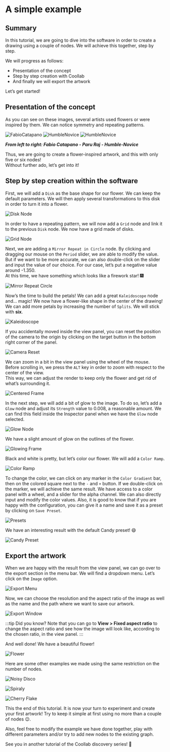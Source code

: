 # A simple example

## Summary

In this tutorial, we are going to dive into the software in order to create a drawing using a couple of nodes.
We will achieve this together, step by step.

We will progress as follows: 

- Presentation of the concept
- Step by step creation with Coollab
- And finally we will export the artwork

Let’s get started!

## Presentation of the concept

As you can see on these images, several artists used flowers or were inspired by them.
We can notice symmetry and repeating patterns.

![FabioCatapano](img/Tuto-A-simple-example/FabioCatapano.jpg)         ![HumbleNovice](img/Tuto-A-simple-example/ParuRaj.jpg)         ![HumbleNovice](img/Tuto-A-simple-example/HumbleNovice.jpg)<br/>

**<i>From left to right: Fabio Catapano - Paru Raj - Humble-Novice</i>**<br/>

Thus, we are going to create a flower-inspired artwork, and this with only five or six nodes!<br/>
Without further ado, let’s get into it!

## Step by step creation within the software

First, we will add a `Disk` as the base shape for our flower. We can keep the default parameters. We will then apply several transformations to this disk in order to turn it into a flower.

![Disk Node](img/Tuto-A-simple-example/DiskNode.png)

In order to have a repeating pattern, we will now add a `Grid` node and link it to the previous `Disk` node. We now have a grid made of disks.

![Grid Node](img/Tuto-A-simple-example/GridNode.png)

Next, we are adding a `Mirror Repeat in Circle` node. By clicking and dragging our mouse on the `Period` slider, we are able to modify the value. But if we want to be more accurate, we can also double-click on the slider and input the value of our choice. For our case, let’s put a negative value around -1.350.<br/>
At this time, we have something which looks like a firework star! 🎆

![Mirror Repeat Circle](img/Tuto-A-simple-example/MirrorRepeatCircle.png)

Now’s the time to build the petals! We can add a great `Kaleidoscope` node and… magic! We now have a flower-like shape in the center of the drawing! We can add more petals by increasing the number of `Splits`. We will stick with **six**.

![Kaleidoscope](img/Tuto-A-simple-example/Kaleidoscope.png)

If you accidentally moved inside the view panel, you can reset the position of the camera to the origin by clicking on the target button in the bottom right corner of the panel.

![Camera Reset](img/Tuto-A-simple-example/CameraReset.png)

We can zoom in a bit in the view panel using the wheel of the mouse. Before scrolling in, we press the `ALT` key in order to zoom with respect to the center of the view.<br/>
This way, we can adjust the render to keep only the flower and get rid of what’s surrounding it.

![Centered Frame](img/Tuto-A-simple-example/CenteredFrame.png)

In the next step, we will add a bit of glow to the image. To do so, let’s add a `Glow` node and adjust its `Strength` value to 0.008, a reasonable amount. We can find this field inside the Inspector panel when we have the `Glow` node selected.

![Glow Node](img/Tuto-A-simple-example/GlowNode.png)

We have a slight amount of glow on the outlines of the flower.

![Glowing Frame](img/Tuto-A-simple-example/GlowingFrame.png)

Black and white is pretty, but let’s color our flower. We will add a `Color Ramp`.

![Color Ramp](img/Tuto-A-simple-example/ColorRamp.png)

To change the color, we can click on any marker in the `Color Gradient` bar, then on the colored square next to the `-` and `+` button. If we double-click on the marker, we will achieve the same result. We have access to a color panel with a wheel, and a slider for the alpha channel. We can also directly input and modify the color values. Also, it is good to know that if you are happy with the configuration, you can give it a name and save it as a preset by clicking on `Save Preset`.

![Presets](img/Tuto-A-simple-example/Presets.png)

We have an interesting result with the default Candy preset! 😄

![Candy Preset](img/Tuto-A-simple-example/CandyPreset.png)

## Export the artwork

When we are happy with the result from the view panel, we can go over to the export section in the menu bar. We will find a dropdown menu. Let’s click on the `Image` option.

![Export Menu](img/Tuto-A-simple-example/ExportMenu.png)

Now, we can choose the resolution and the aspect ratio of the image as well as the name and the path where we want to save our artwork.

![Export Window](img/Tuto-A-simple-example/ExportWindow.png)

:::tip Did you know?
Note that you can go to **View > Fixed aspect ratio** to change the aspect ratio and see how the image will look like, according to the chosen ratio, in the view panel.
:::

And well done! We have a beautiful flower!

![Flower](img/Tuto-A-simple-example/Flower.png)

Here are some other examples we made using the same restriction on the number of nodes.

![Noisy Disco](img/Tuto-A-simple-example/NoisyDisco.png)

![Spiraly](img/Tuto-A-simple-example/Spiraly.png)

![Cherry Flake](img/Tuto-A-simple-example/CherryFlake.png)

This the end of this tutorial. It is now your turn to experiment and create your first artwork! Try to keep it simple at first using no more than a couple of nodes 😉. 

Also, feel free to modify the example we have done together, play with different parameters and/or try to add new nodes to the existing graph.

See you in another tutorial of the Coollab discovery series! 👋